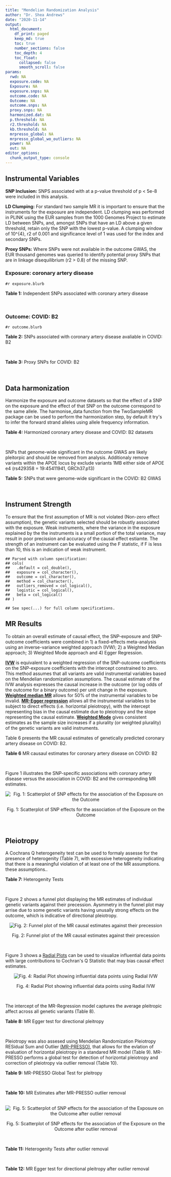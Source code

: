```yaml
---
title: "Mendelian Randomization Analysis"
author: "Dr. Shea Andrews"
date: "2020-11-14"
output:
  html_document:
    df_print: paged
    keep_md: true
    toc: true
    number_sections: false
    toc_depth: 4
    toc_float:
      collapsed: false
      smooth_scroll: false
params:
  rwd: NA
  exposure.code: NA
  Exposure: NA
  exposure.snps: NA
  outcome.code: NA
  Outcome: NA
  outcome.snps: NA
  proxy.snps: NA
  harmonized.dat: NA
  p.threshold: NA
  r2.threshold: NA
  kb.threshold: NA
  mrpresso_global: NA
  mrpresso_global_wo_outliers: NA
  power: NA
  out: NA
editor_options:
  chunk_output_type: console
---
```







## Instrumental Variables
**SNP Inclusion:** SNPS associated with at a p-value threshold of p < 5e-8 were included in this analysis.
<br>

**LD Clumping:** For standard two sample MR it is important to ensure that the instruments for the exposure are independent. LD clumping was performed in PLINK using the EUR samples from the 1000 Genomes Project to estimate LD between SNPs, and, amongst SNPs that have an LD above a given threshold, retain only the SNP with the lowest p-value. A clumping window of 10^{4}, r2 of 0.001 and significance level of 1 was used for the index and secondary SNPs.
<br>

**Proxy SNPs:** Where SNPs were not available in the outcome GWAS, the EUR thousand genomes was queried to identify potential proxy SNPs that are in linkage disequilibrium (r2 > 0.8) of the missing SNP.
<br>

### Exposure: coronary artery disease
`#r exposure.blurb`
<br>

**Table 1:** Independent SNPs associated with coronary artery disease
<div data-pagedtable="false">
  <script data-pagedtable-source type="application/json">
{"columns":[{"label":["SNP"],"name":[1],"type":["chr"],"align":["left"]},{"label":["CHROM"],"name":[2],"type":["dbl"],"align":["right"]},{"label":["POS"],"name":[3],"type":["dbl"],"align":["right"]},{"label":["REF"],"name":[4],"type":["chr"],"align":["left"]},{"label":["ALT"],"name":[5],"type":["chr"],"align":["left"]},{"label":["AF"],"name":[6],"type":["dbl"],"align":["right"]},{"label":["BETA"],"name":[7],"type":["dbl"],"align":["right"]},{"label":["SE"],"name":[8],"type":["dbl"],"align":["right"]},{"label":["Z"],"name":[9],"type":["dbl"],"align":["right"]},{"label":["P"],"name":[10],"type":["dbl"],"align":["right"]},{"label":["N"],"name":[11],"type":["dbl"],"align":["right"]},{"label":["TRAIT"],"name":[12],"type":["chr"],"align":["left"]}],"data":[{"1":"rs9970807","2":"1","3":"56965664","4":"C","5":"T","6":"0.084903","7":"-0.125750","8":"0.0166950","9":"-7.532200","10":"5.00e-14","11":"184305","12":"coronary_artery_disease"},{"1":"rs7528419","2":"1","3":"109817192","4":"A","5":"G","6":"0.214180","7":"-0.114530","8":"0.0114820","9":"-9.974740","10":"1.97e-23","11":"184305","12":"coronary_artery_disease"},{"1":"rs6689306","2":"1","3":"154395946","4":"A","5":"G","6":"0.552455","7":"-0.056012","8":"0.0094061","9":"-5.954859","10":"2.60e-09","11":"184305","12":"coronary_artery_disease"},{"1":"rs67180937","2":"1","3":"222823743","4":"T","5":"G","6":"0.663052","7":"0.078807","8":"0.0110551","9":"7.128565","10":"1.01e-12","11":"184305","12":"coronary_artery_disease"},{"1":"rs16986953","2":"2","3":"19942473","4":"G","5":"A","6":"0.104706","7":"0.085160","8":"0.0150265","9":"5.667320","10":"1.45e-08","11":"184305","12":"coronary_artery_disease"},{"1":"rs515135","2":"2","3":"21286057","4":"T","5":"C","6":"0.791985","7":"0.067499","8":"0.0121924","9":"5.536154","10":"3.09e-08","11":"184305","12":"coronary_artery_disease"},{"1":"rs7568458","2":"2","3":"85788175","4":"T","5":"A","6":"0.448518","7":"0.059618","8":"0.0095093","9":"6.269440","10":"3.62e-10","11":"184305","12":"coronary_artery_disease"},{"1":"rs17678683","2":"2","3":"145286559","4":"T","5":"G","6":"0.087681","7":"0.098786","8":"0.0166548","9":"5.931380","10":"3.00e-09","11":"184305","12":"coronary_artery_disease"},{"1":"rs115654617","2":"2","3":"203893999","4":"C","5":"A","6":"0.106962","7":"0.137846","8":"0.0158314","9":"8.707130","10":"3.12e-18","11":"184305","12":"coronary_artery_disease"},{"1":"rs1199338","2":"3","3":"138087467","4":"A","5":"C","6":"0.161866","7":"0.073596","8":"0.0124987","9":"5.888290","10":"3.90e-09","11":"184305","12":"coronary_artery_disease"},{"1":"rs17087335","2":"4","3":"57838583","4":"G","5":"T","6":"0.214637","7":"0.060764","8":"0.0111159","9":"5.466400","10":"4.59e-08","11":"184305","12":"coronary_artery_disease"},{"1":"rs4593108","2":"4","3":"148281001","4":"C","5":"G","6":"0.204651","7":"-0.070830","8":"0.0115558","9":"-6.129390","10":"8.82e-10","11":"184305","12":"coronary_artery_disease"},{"1":"rs9349379","2":"6","3":"12903957","4":"A","5":"G","6":"0.431606","7":"0.131836","8":"0.0096527","9":"13.657900","10":"1.81e-42","11":"184305","12":"coronary_artery_disease"},{"1":"rs56336142","2":"6","3":"39134099","4":"T","5":"C","6":"0.192738","7":"-0.066813","8":"0.0118763","9":"-5.625740","10":"1.85e-08","11":"184305","12":"coronary_artery_disease"},{"1":"rs12202017","2":"6","3":"134173151","4":"A","5":"G","6":"0.300047","7":"-0.066813","8":"0.0099612","9":"-6.707320","10":"1.98e-11","11":"184305","12":"coronary_artery_disease"},{"1":"rs9457927","2":"6","3":"160910282","4":"A","5":"G","6":"0.018743","7":"0.357354","8":"0.0373549","9":"9.566460","10":"1.11e-21","11":"184305","12":"coronary_artery_disease"},{"1":"rs55730499","2":"6","3":"161005610","4":"C","5":"T","6":"0.056243","7":"0.316641","8":"0.0242403","9":"13.062600","10":"5.39e-39","11":"184305","12":"coronary_artery_disease"},{"1":"rs2107595","2":"7","3":"19049388","4":"G","5":"A","6":"0.200470","7":"0.073415","8":"0.0112951","9":"6.499720","10":"8.05e-11","11":"184305","12":"coronary_artery_disease"},{"1":"rs11556924","2":"7","3":"129663496","4":"C","5":"T","6":"0.313325","7":"-0.072569","8":"0.0110605","9":"-6.561100","10":"5.34e-11","11":"184305","12":"coronary_artery_disease"},{"1":"rs3918226","2":"7","3":"150690176","4":"C","5":"T","6":"0.064515","7":"0.133315","8":"0.0221275","9":"6.024860","10":"1.69e-09","11":"184305","12":"coronary_artery_disease"},{"1":"rs2891168","2":"9","3":"22098619","4":"A","5":"G","6":"0.488668","7":"0.193401","8":"0.0091877","9":"21.050000","10":"2.29e-98","11":"184305","12":"coronary_artery_disease"},{"1":"rs2519093","2":"9","3":"136141870","4":"C","5":"T","6":"0.190872","7":"0.079704","8":"0.0117524","9":"6.781930","10":"1.19e-11","11":"184305","12":"coronary_artery_disease"},{"1":"rs2487928","2":"10","3":"30323892","4":"G","5":"A","6":"0.418221","7":"0.062633","8":"0.0095049","9":"6.589550","10":"4.41e-11","11":"184305","12":"coronary_artery_disease"},{"1":"rs1870634","2":"10","3":"44480811","4":"T","5":"G","6":"0.637485","7":"0.075878","8":"0.0097113","9":"7.813372","10":"5.55e-15","11":"184305","12":"coronary_artery_disease"},{"1":"rs1412444","2":"10","3":"91002927","4":"C","5":"T","6":"0.369131","7":"0.066812","8":"0.0096809","9":"6.901420","10":"5.15e-12","11":"184305","12":"coronary_artery_disease"},{"1":"rs11191416","2":"10","3":"104604916","4":"T","5":"G","6":"0.127470","7":"-0.079249","8":"0.0135252","9":"-5.859360","10":"4.65e-09","11":"184305","12":"coronary_artery_disease"},{"1":"rs10840293","2":"11","3":"9751196","4":"G","5":"A","6":"0.549821","7":"0.054714","8":"0.0096190","9":"5.688117","10":"1.28e-08","11":"184305","12":"coronary_artery_disease"},{"1":"rs2128739","2":"11","3":"103673277","4":"A","5":"C","6":"0.676464","7":"-0.065565","8":"0.0100568","9":"-6.519469","10":"7.05e-11","11":"184305","12":"coronary_artery_disease"},{"1":"rs2681472","2":"12","3":"90008959","4":"A","5":"G","6":"0.201306","7":"0.074114","8":"0.0113331","9":"6.539610","10":"6.17e-11","11":"184305","12":"coronary_artery_disease"},{"1":"rs11065979","2":"12","3":"112059557","4":"C","5":"T","6":"0.365499","7":"0.068556","8":"0.0107672","9":"6.367110","10":"1.93e-10","11":"184305","12":"coronary_artery_disease"},{"1":"rs11838776","2":"13","3":"111040681","4":"G","5":"A","6":"0.263277","7":"0.068566","8":"0.0107552","9":"6.375150","10":"1.83e-10","11":"184305","12":"coronary_artery_disease"},{"1":"rs10139550","2":"14","3":"100145710","4":"C","5":"G","6":"0.423033","7":"0.055380","8":"0.0097569","9":"5.675980","10":"1.38e-08","11":"184305","12":"coronary_artery_disease"},{"1":"rs56062135","2":"15","3":"67455630","4":"C","5":"T","6":"0.205729","7":"-0.069743","8":"0.0118937","9":"-5.863860","10":"4.52e-09","11":"184305","12":"coronary_artery_disease"},{"1":"rs4468572","2":"15","3":"79124475","4":"T","5":"C","6":"0.585831","7":"0.077234","8":"0.0095277","9":"8.106259","10":"4.44e-16","11":"184305","12":"coronary_artery_disease"},{"1":"rs8042271","2":"15","3":"89574218","4":"G","5":"A","6":"0.097718","7":"-0.096711","8":"0.0175662","9":"-5.505516","10":"3.68e-08","11":"184305","12":"coronary_artery_disease"},{"1":"rs7212798","2":"17","3":"59013488","4":"T","5":"C","6":"0.146516","7":"0.079961","8":"0.0142216","9":"5.622500","10":"1.88e-08","11":"184305","12":"coronary_artery_disease"},{"1":"rs663129","2":"18","3":"57838401","4":"G","5":"A","6":"0.256835","7":"0.058163","8":"0.0105173","9":"5.530220","10":"3.20e-08","11":"184305","12":"coronary_artery_disease"},{"1":"rs56289821","2":"19","3":"11188247","4":"G","5":"A","6":"0.100378","7":"-0.133610","8":"0.0170415","9":"-7.840270","10":"4.44e-15","11":"184305","12":"coronary_artery_disease"},{"1":"rs4420638","2":"19","3":"45422946","4":"A","5":"G","6":"0.166036","7":"0.091906","8":"0.0140977","9":"6.519220","10":"7.07e-11","11":"184305","12":"coronary_artery_disease"},{"1":"rs28451064","2":"21","3":"35593827","4":"G","5":"A","6":"0.121186","7":"0.127571","8":"0.0159520","9":"7.997180","10":"1.33e-15","11":"184305","12":"coronary_artery_disease"},{"1":"rs180803","2":"22","3":"24658858","4":"G","5":"T","6":"0.029268","7":"-0.180923","8":"0.0283062","9":"-6.391639","10":"1.64e-10","11":"184305","12":"coronary_artery_disease"}],"options":{"columns":{"min":{},"max":[10]},"rows":{"min":[10],"max":[10]},"pages":{}}}
  </script>
</div>
<br>

### Outcome: COVID: B2
`#r outcome.blurb`
<br>

**Table 2:** SNPs associated with coronary artery disease avaliable in COVID: B2
<div data-pagedtable="false">
  <script data-pagedtable-source type="application/json">
{"columns":[{"label":["SNP"],"name":[1],"type":["chr"],"align":["left"]},{"label":["CHROM"],"name":[2],"type":["dbl"],"align":["right"]},{"label":["POS"],"name":[3],"type":["dbl"],"align":["right"]},{"label":["REF"],"name":[4],"type":["chr"],"align":["left"]},{"label":["ALT"],"name":[5],"type":["chr"],"align":["left"]},{"label":["AF"],"name":[6],"type":["dbl"],"align":["right"]},{"label":["BETA"],"name":[7],"type":["dbl"],"align":["right"]},{"label":["SE"],"name":[8],"type":["dbl"],"align":["right"]},{"label":["Z"],"name":[9],"type":["dbl"],"align":["right"]},{"label":["P"],"name":[10],"type":["dbl"],"align":["right"]},{"label":["N"],"name":[11],"type":["dbl"],"align":["right"]},{"label":["TRAIT"],"name":[12],"type":["chr"],"align":["left"]}],"data":[{"1":"rs9970807","2":"1","3":"56965664","4":"C","5":"T","6":"0.09466","7":"-0.1292700","8":"0.039778","9":"-3.24978631","10":"1.155e-03","11":"908494","12":"COVID:_hospitalized_vs._population__eur"},{"1":"rs7528419","2":"1","3":"109817192","4":"A","5":"G","6":"0.21810","7":"0.0057289","8":"0.027875","9":"0.20552108","10":"8.372e-01","11":"908494","12":"COVID:_hospitalized_vs._population__eur"},{"1":"rs6689306","2":"1","3":"154395946","4":"A","5":"G","6":"0.57450","7":"0.0108270","8":"0.027976","9":"0.38701029","10":"6.988e-01","11":"898438","12":"COVID:_hospitalized_vs._population__eur"},{"1":"rs67180937","2":"1","3":"222823743","4":"T","5":"G","6":"0.73640","7":"0.0170720","8":"0.032190","9":"0.53035104","10":"5.959e-01","11":"385316","12":"COVID:_hospitalized_vs._population__eur"},{"1":"rs16986953","2":"2","3":"19942473","4":"G","5":"A","6":"0.06954","7":"-0.0397780","8":"0.044038","9":"-0.90326536","10":"3.664e-01","11":"908494","12":"COVID:_hospitalized_vs._population__eur"},{"1":"rs515135","2":"2","3":"21286057","4":"T","5":"C","6":"0.82660","7":"0.0150380","8":"0.034702","9":"0.43334678","10":"6.648e-01","11":"898438","12":"COVID:_hospitalized_vs._population__eur"},{"1":"rs7568458","2":"2","3":"85788175","4":"T","5":"A","6":"0.44790","7":"-0.0541990","8":"0.023172","9":"-2.33898671","10":"1.934e-02","11":"908494","12":"COVID:_hospitalized_vs._population__eur"},{"1":"rs17678683","2":"2","3":"145286559","4":"T","5":"G","6":"0.10260","7":"0.0054054","8":"0.040264","9":"0.13424896","10":"8.932e-01","11":"908494","12":"COVID:_hospitalized_vs._population__eur"},{"1":"rs115654617","2":"2","3":"203893999","4":"C","5":"A","6":"0.12290","7":"-0.0787880","8":"0.033901","9":"-2.32406124","10":"2.012e-02","11":"908494","12":"COVID:_hospitalized_vs._population__eur"},{"1":"rs1199338","2":"3","3":"138087467","4":"A","5":"C","6":"0.15680","7":"-0.0279100","8":"0.031526","9":"-0.88530102","10":"3.760e-01","11":"908494","12":"COVID:_hospitalized_vs._population__eur"},{"1":"rs17087335","2":"4","3":"57838583","4":"G","5":"T","6":"0.20460","7":"0.0615570","8":"0.029033","9":"2.12024248","10":"3.399e-02","11":"908494","12":"COVID:_hospitalized_vs._population__eur"},{"1":"rs4593108","2":"4","3":"148281001","4":"C","5":"G","6":"0.17660","7":"0.0502610","8":"0.037102","9":"1.35467091","10":"1.755e-01","11":"898438","12":"COVID:_hospitalized_vs._population__eur"},{"1":"rs9349379","2":"6","3":"12903957","4":"A","5":"G","6":"0.41730","7":"-0.0015045","8":"0.023415","9":"-0.06425368","10":"9.488e-01","11":"908494","12":"COVID:_hospitalized_vs._population__eur"},{"1":"rs56336142","2":"6","3":"39134099","4":"T","5":"C","6":"0.22820","7":"-0.0483860","8":"0.034296","9":"-1.41083508","10":"1.583e-01","11":"898438","12":"COVID:_hospitalized_vs._population__eur"},{"1":"rs12202017","2":"6","3":"134173151","4":"A","5":"G","6":"0.27570","7":"-0.0125180","8":"0.032826","9":"-0.38134406","10":"7.029e-01","11":"895822","12":"COVID:_hospitalized_vs._population__eur"},{"1":"rs9457927","2":"6","3":"160910282","4":"A","5":"G","6":"0.01949","7":"-0.0466220","8":"0.110930","9":"-0.42028306","10":"6.743e-01","11":"897825","12":"COVID:_hospitalized_vs._population__eur"},{"1":"rs55730499","2":"6","3":"161005610","4":"C","5":"T","6":"0.06848","7":"-0.0877200","8":"0.046382","9":"-1.89125092","10":"5.859e-02","11":"908494","12":"COVID:_hospitalized_vs._population__eur"},{"1":"rs2107595","2":"7","3":"19049388","4":"G","5":"A","6":"0.17020","7":"0.0275580","8":"0.038685","9":"0.71236914","10":"4.762e-01","11":"895822","12":"COVID:_hospitalized_vs._population__eur"},{"1":"rs11556924","2":"7","3":"129663496","4":"C","5":"T","6":"0.35830","7":"-0.0534210","8":"0.023680","9":"-2.25595439","10":"2.407e-02","11":"908494","12":"COVID:_hospitalized_vs._population__eur"},{"1":"rs3918226","2":"7","3":"150690176","4":"C","5":"T","6":"0.08352","7":"-0.0263300","8":"0.048303","9":"-0.54510072","10":"5.857e-01","11":"898438","12":"COVID:_hospitalized_vs._population__eur"},{"1":"rs2891168","2":"9","3":"22098619","4":"A","5":"G","6":"0.46170","7":"0.0148140","8":"0.023089","9":"0.64160423","10":"5.211e-01","11":"908494","12":"COVID:_hospitalized_vs._population__eur"},{"1":"rs2519093","2":"9","3":"136141870","4":"C","5":"T","6":"0.17520","7":"0.1370000","8":"0.033699","9":"4.06540000","10":"4.793e-05","11":"898438","12":"COVID:_hospitalized_vs._population__eur"},{"1":"rs2487928","2":"10","3":"30323892","4":"G","5":"A","6":"0.44840","7":"-0.0051407","8":"0.027731","9":"-0.18537738","10":"8.529e-01","11":"898438","12":"COVID:_hospitalized_vs._population__eur"},{"1":"rs1870634","2":"10","3":"44480811","4":"T","5":"G","6":"0.67500","7":"0.0051393","8":"0.024505","9":"0.20972455","10":"8.339e-01","11":"908494","12":"COVID:_hospitalized_vs._population__eur"},{"1":"rs1412444","2":"10","3":"91002927","4":"C","5":"T","6":"0.36650","7":"0.0060009","8":"0.024185","9":"0.24812487","10":"8.040e-01","11":"908494","12":"COVID:_hospitalized_vs._population__eur"},{"1":"rs11191416","2":"10","3":"104604916","4":"T","5":"G","6":"0.09656","7":"-0.0289070","8":"0.041095","9":"-0.70341891","10":"4.818e-01","11":"905878","12":"COVID:_hospitalized_vs._population__eur"},{"1":"rs10840293","2":"11","3":"9751196","4":"G","5":"A","6":"0.59290","7":"-0.0285830","8":"0.030118","9":"-0.94903380","10":"3.426e-01","11":"895822","12":"COVID:_hospitalized_vs._population__eur"},{"1":"rs2128739","2":"11","3":"103673277","4":"A","5":"C","6":"0.73780","7":"0.0334350","8":"0.025361","9":"1.31836284","10":"1.874e-01","11":"908494","12":"COVID:_hospitalized_vs._population__eur"},{"1":"rs2681472","2":"12","3":"90008959","4":"A","5":"G","6":"0.15450","7":"-0.0322880","8":"0.030297","9":"-1.06571608","10":"2.866e-01","11":"908494","12":"COVID:_hospitalized_vs._population__eur"},{"1":"rs11065979","2":"12","3":"112059557","4":"C","5":"T","6":"0.39690","7":"-0.0323080","8":"0.027918","9":"-1.15724622","10":"2.472e-01","11":"898438","12":"COVID:_hospitalized_vs._population__eur"},{"1":"rs11838776","2":"13","3":"111040681","4":"G","5":"A","6":"0.27330","7":"0.0358500","8":"0.032716","9":"1.09579411","10":"2.732e-01","11":"895822","12":"COVID:_hospitalized_vs._population__eur"},{"1":"rs10139550","2":"14","3":"100145710","4":"C","5":"G","6":"0.43320","7":"-0.0446340","8":"0.028007","9":"-1.59367301","10":"1.110e-01","11":"898438","12":"COVID:_hospitalized_vs._population__eur"},{"1":"rs56062135","2":"15","3":"67455630","4":"C","5":"T","6":"0.24410","7":"-0.0315380","8":"0.028309","9":"-1.11406267","10":"2.652e-01","11":"905878","12":"COVID:_hospitalized_vs._population__eur"},{"1":"rs4468572","2":"15","3":"79124475","4":"T","5":"C","6":"0.60100","7":"-0.0336320","8":"0.027784","9":"-1.21048085","10":"2.261e-01","11":"898438","12":"COVID:_hospitalized_vs._population__eur"},{"1":"rs8042271","2":"15","3":"89574218","4":"G","5":"A","6":"0.06998","7":"-0.0178450","8":"0.064194","9":"-0.27798548","10":"7.810e-01","11":"898438","12":"COVID:_hospitalized_vs._population__eur"},{"1":"rs7212798","2":"17","3":"59013488","4":"T","5":"C","6":"0.15360","7":"-0.0129380","8":"0.038642","9":"-0.33481704","10":"7.378e-01","11":"895820","12":"COVID:_hospitalized_vs._population__eur"},{"1":"rs663129","2":"18","3":"57838401","4":"G","5":"A","6":"0.22840","7":"0.0049421","8":"0.027087","9":"0.18245284","10":"8.552e-01","11":"907881","12":"COVID:_hospitalized_vs._population__eur"},{"1":"rs56289821","2":"19","3":"11188247","4":"G","5":"A","6":"0.10810","7":"-0.0187720","8":"0.035137","9":"-0.53425164","10":"5.932e-01","11":"908494","12":"COVID:_hospitalized_vs._population__eur"},{"1":"rs4420638","2":"19","3":"45422946","4":"A","5":"G","6":"0.21570","7":"0.0536950","8":"0.030394","9":"1.76663157","10":"7.729e-02","11":"908494","12":"COVID:_hospitalized_vs._population__eur"},{"1":"rs28451064","2":"21","3":"35593827","4":"G","5":"A","6":"0.13800","7":"-0.0741600","8":"0.043235","9":"-1.71527697","10":"8.630e-02","11":"898438","12":"COVID:_hospitalized_vs._population__eur"},{"1":"rs180803","2":"NA","3":"NA","4":"NA","5":"NA","6":"NA","7":"NA","8":"NA","9":"NA","10":"NA","11":"NA","12":"NA"}],"options":{"columns":{"min":{},"max":[10]},"rows":{"min":[10],"max":[10]},"pages":{}}}
  </script>
</div>
<br>

**Table 3:** Proxy SNPs for COVID: B2
<div data-pagedtable="false">
  <script data-pagedtable-source type="application/json">
{"columns":[{"label":["target_snp"],"name":[1],"type":["chr"],"align":["left"]},{"label":["proxy_snp"],"name":[2],"type":["chr"],"align":["left"]},{"label":["ld.r2"],"name":[3],"type":["dbl"],"align":["right"]},{"label":["Dprime"],"name":[4],"type":["dbl"],"align":["right"]},{"label":["PHASE"],"name":[5],"type":["chr"],"align":["left"]},{"label":["X12"],"name":[6],"type":["lgl"],"align":["right"]},{"label":["CHROM"],"name":[7],"type":["dbl"],"align":["right"]},{"label":["POS"],"name":[8],"type":["dbl"],"align":["right"]},{"label":["REF.proxy"],"name":[9],"type":["lgl"],"align":["right"]},{"label":["ALT.proxy"],"name":[10],"type":["chr"],"align":["left"]},{"label":["AF"],"name":[11],"type":["dbl"],"align":["right"]},{"label":["BETA"],"name":[12],"type":["dbl"],"align":["right"]},{"label":["SE"],"name":[13],"type":["dbl"],"align":["right"]},{"label":["Z"],"name":[14],"type":["dbl"],"align":["right"]},{"label":["P"],"name":[15],"type":["dbl"],"align":["right"]},{"label":["N"],"name":[16],"type":["dbl"],"align":["right"]},{"label":["TRAIT"],"name":[17],"type":["chr"],"align":["left"]},{"label":["ref"],"name":[18],"type":["lgl"],"align":["right"]},{"label":["ref.proxy"],"name":[19],"type":["chr"],"align":["left"]},{"label":["alt"],"name":[20],"type":["chr"],"align":["left"]},{"label":["alt.proxy"],"name":[21],"type":["lgl"],"align":["right"]},{"label":["ALT"],"name":[22],"type":["lgl"],"align":["right"]},{"label":["REF"],"name":[23],"type":["chr"],"align":["left"]},{"label":["proxy.outcome"],"name":[24],"type":["lgl"],"align":["right"]}],"data":[{"1":"rs180803","2":"rs5760293","3":"1","4":"1","5":"TG/GT","6":"NA","7":"22","8":"24662171","9":"TRUE","10":"G","11":"0.01637","12":"0.10545","13":"0.11855","14":"0.8894981","15":"0.3737","16":"901849","17":"COVID:_hospitalized_vs._population__eur","18":"TRUE","19":"G","20":"G","21":"TRUE","22":"TRUE","23":"G","24":"TRUE"}],"options":{"columns":{"min":{},"max":[10]},"rows":{"min":[10],"max":[10]},"pages":{}}}
  </script>
</div>
<br>

## Data harmonization
Harmonize the exposure and outcome datasets so that the effect of a SNP on the exposure and the effect of that SNP on the outcome correspond to the same allele. The harmonise_data function from the TwoSampleMR package can be used to perform the harmonization step, by default it try's to infer the forward strand alleles using allele frequency information.
<br>

**Table 4:** Harmonized coronary artery disease and COVID: B2 datasets
<div data-pagedtable="false">
  <script data-pagedtable-source type="application/json">
{"columns":[{"label":["SNP"],"name":[1],"type":["chr"],"align":["left"]},{"label":["effect_allele.exposure"],"name":[2],"type":["chr"],"align":["left"]},{"label":["other_allele.exposure"],"name":[3],"type":["chr"],"align":["left"]},{"label":["effect_allele.outcome"],"name":[4],"type":["chr"],"align":["left"]},{"label":["other_allele.outcome"],"name":[5],"type":["chr"],"align":["left"]},{"label":["beta.exposure"],"name":[6],"type":["dbl"],"align":["right"]},{"label":["beta.outcome"],"name":[7],"type":["dbl"],"align":["right"]},{"label":["eaf.exposure"],"name":[8],"type":["dbl"],"align":["right"]},{"label":["eaf.outcome"],"name":[9],"type":["dbl"],"align":["right"]},{"label":["remove"],"name":[10],"type":["lgl"],"align":["right"]},{"label":["palindromic"],"name":[11],"type":["lgl"],"align":["right"]},{"label":["ambiguous"],"name":[12],"type":["lgl"],"align":["right"]},{"label":["id.outcome"],"name":[13],"type":["chr"],"align":["left"]},{"label":["chr.outcome"],"name":[14],"type":["dbl"],"align":["right"]},{"label":["pos.outcome"],"name":[15],"type":["dbl"],"align":["right"]},{"label":["se.outcome"],"name":[16],"type":["dbl"],"align":["right"]},{"label":["z.outcome"],"name":[17],"type":["dbl"],"align":["right"]},{"label":["pval.outcome"],"name":[18],"type":["dbl"],"align":["right"]},{"label":["samplesize.outcome"],"name":[19],"type":["dbl"],"align":["right"]},{"label":["outcome"],"name":[20],"type":["chr"],"align":["left"]},{"label":["mr_keep.outcome"],"name":[21],"type":["lgl"],"align":["right"]},{"label":["pval_origin.outcome"],"name":[22],"type":["chr"],"align":["left"]},{"label":["chr.exposure"],"name":[23],"type":["dbl"],"align":["right"]},{"label":["pos.exposure"],"name":[24],"type":["dbl"],"align":["right"]},{"label":["se.exposure"],"name":[25],"type":["dbl"],"align":["right"]},{"label":["z.exposure"],"name":[26],"type":["dbl"],"align":["right"]},{"label":["pval.exposure"],"name":[27],"type":["dbl"],"align":["right"]},{"label":["samplesize.exposure"],"name":[28],"type":["dbl"],"align":["right"]},{"label":["exposure"],"name":[29],"type":["chr"],"align":["left"]},{"label":["mr_keep.exposure"],"name":[30],"type":["lgl"],"align":["right"]},{"label":["pval_origin.exposure"],"name":[31],"type":["chr"],"align":["left"]},{"label":["id.exposure"],"name":[32],"type":["chr"],"align":["left"]},{"label":["action"],"name":[33],"type":["dbl"],"align":["right"]},{"label":["mr_keep"],"name":[34],"type":["lgl"],"align":["right"]},{"label":["pt"],"name":[35],"type":["dbl"],"align":["right"]},{"label":["pleitropy_keep"],"name":[36],"type":["lgl"],"align":["right"]},{"label":["mrpresso_RSSobs"],"name":[37],"type":["dbl"],"align":["right"]},{"label":["mrpresso_pval"],"name":[38],"type":["chr"],"align":["left"]},{"label":["mrpresso_keep"],"name":[39],"type":["lgl"],"align":["right"]}],"data":[{"1":"rs10139550","2":"G","3":"C","4":"G","5":"C","6":"0.055380","7":"-0.0446340","8":"0.423033","9":"0.43320","10":"FALSE","11":"TRUE","12":"TRUE","13":"Popcm7","14":"14","15":"100145710","16":"0.028007","17":"-1.59367301","18":"1.110e-01","19":"898438","20":"covidhgi2020anaB2v4eur","21":"TRUE","22":"reported","23":"14","24":"100145710","25":"0.0097569","26":"5.675980","27":"1.38e-08","28":"184305","29":"Nikpay2015cad","30":"TRUE","31":"reported","32":"Vyk7YE","33":"2","34":"FALSE","35":"5e-08","36":"TRUE","37":"NA","38":"NA","39":"NA"},{"1":"rs10840293","2":"A","3":"G","4":"A","5":"G","6":"0.054714","7":"-0.0285830","8":"0.549821","9":"0.59290","10":"FALSE","11":"FALSE","12":"FALSE","13":"Popcm7","14":"11","15":"9751196","16":"0.030118","17":"-0.94903380","18":"3.426e-01","19":"895822","20":"covidhgi2020anaB2v4eur","21":"TRUE","22":"reported","23":"11","24":"9751196","25":"0.0096190","26":"5.688117","27":"1.28e-08","28":"184305","29":"Nikpay2015cad","30":"TRUE","31":"reported","32":"Vyk7YE","33":"2","34":"TRUE","35":"5e-08","36":"TRUE","37":"8.712733e-04","38":"1","39":"TRUE"},{"1":"rs11065979","2":"T","3":"C","4":"T","5":"C","6":"0.068556","7":"-0.0323080","8":"0.365499","9":"0.39690","10":"FALSE","11":"FALSE","12":"FALSE","13":"Popcm7","14":"12","15":"112059557","16":"0.027918","17":"-1.15724622","18":"2.472e-01","19":"898438","20":"covidhgi2020anaB2v4eur","21":"TRUE","22":"reported","23":"12","24":"112059557","25":"0.0107672","26":"6.367110","27":"1.93e-10","28":"184305","29":"Nikpay2015cad","30":"TRUE","31":"reported","32":"Vyk7YE","33":"2","34":"TRUE","35":"5e-08","36":"TRUE","37":"1.134955e-03","38":"1","39":"TRUE"},{"1":"rs11191416","2":"G","3":"T","4":"G","5":"T","6":"-0.079249","7":"-0.0289070","8":"0.127470","9":"0.09656","10":"FALSE","11":"FALSE","12":"FALSE","13":"Popcm7","14":"10","15":"104604916","16":"0.041095","17":"-0.70341891","18":"4.818e-01","19":"905878","20":"covidhgi2020anaB2v4eur","21":"TRUE","22":"reported","23":"10","24":"104604916","25":"0.0135252","26":"-5.859360","27":"4.65e-09","28":"184305","29":"Nikpay2015cad","30":"TRUE","31":"reported","32":"Vyk7YE","33":"2","34":"TRUE","35":"5e-08","36":"TRUE","37":"7.947744e-04","38":"1","39":"TRUE"},{"1":"rs11556924","2":"T","3":"C","4":"T","5":"C","6":"-0.072569","7":"-0.0534210","8":"0.313325","9":"0.35830","10":"FALSE","11":"FALSE","12":"FALSE","13":"Popcm7","14":"7","15":"129663496","16":"0.023680","17":"-2.25595439","18":"2.407e-02","19":"908494","20":"covidhgi2020anaB2v4eur","21":"TRUE","22":"reported","23":"7","24":"129663496","25":"0.0110605","26":"-6.561100","27":"5.34e-11","28":"184305","29":"Nikpay2015cad","30":"TRUE","31":"reported","32":"Vyk7YE","33":"2","34":"TRUE","35":"5e-08","36":"TRUE","37":"2.897510e-03","38":"0.9906","39":"TRUE"},{"1":"rs115654617","2":"A","3":"C","4":"A","5":"C","6":"0.137846","7":"-0.0787880","8":"0.106962","9":"0.12290","10":"FALSE","11":"FALSE","12":"FALSE","13":"Popcm7","14":"2","15":"203893999","16":"0.033901","17":"-2.32406124","18":"2.012e-02","19":"908494","20":"covidhgi2020anaB2v4eur","21":"TRUE","22":"reported","23":"2","24":"203893999","25":"0.0158314","26":"8.707130","27":"3.12e-18","28":"184305","29":"Nikpay2015cad","30":"TRUE","31":"reported","32":"Vyk7YE","33":"2","34":"TRUE","35":"5e-08","36":"TRUE","37":"7.075035e-03","38":"0.5967","39":"TRUE"},{"1":"rs11838776","2":"A","3":"G","4":"A","5":"G","6":"0.068566","7":"0.0358500","8":"0.263277","9":"0.27330","10":"FALSE","11":"FALSE","12":"FALSE","13":"Popcm7","14":"13","15":"111040681","16":"0.032716","17":"1.09579411","18":"2.732e-01","19":"895822","20":"covidhgi2020anaB2v4eur","21":"TRUE","22":"reported","23":"13","24":"111040681","25":"0.0107552","26":"6.375150","27":"1.83e-10","28":"184305","29":"Nikpay2015cad","30":"TRUE","31":"reported","32":"Vyk7YE","33":"2","34":"TRUE","35":"5e-08","36":"TRUE","37":"1.253105e-03","38":"1","39":"TRUE"},{"1":"rs1199338","2":"C","3":"A","4":"C","5":"A","6":"0.073596","7":"-0.0279100","8":"0.161866","9":"0.15680","10":"FALSE","11":"FALSE","12":"FALSE","13":"Popcm7","14":"3","15":"138087467","16":"0.031526","17":"-0.88530102","18":"3.760e-01","19":"908494","20":"covidhgi2020anaB2v4eur","21":"TRUE","22":"reported","23":"3","24":"138087467","25":"0.0124987","26":"5.888290","27":"3.90e-09","28":"184305","29":"Nikpay2015cad","30":"TRUE","31":"reported","32":"Vyk7YE","33":"2","34":"TRUE","35":"5e-08","36":"TRUE","37":"8.549923e-04","38":"1","39":"TRUE"},{"1":"rs12202017","2":"G","3":"A","4":"G","5":"A","6":"-0.066813","7":"-0.0125180","8":"0.300047","9":"0.27570","10":"FALSE","11":"FALSE","12":"FALSE","13":"Popcm7","14":"6","15":"134173151","16":"0.032826","17":"-0.38134406","18":"7.029e-01","19":"895822","20":"covidhgi2020anaB2v4eur","21":"TRUE","22":"reported","23":"6","24":"134173151","25":"0.0099612","26":"-6.707320","27":"1.98e-11","28":"184305","29":"Nikpay2015cad","30":"TRUE","31":"reported","32":"Vyk7YE","33":"2","34":"TRUE","35":"5e-08","36":"TRUE","37":"1.395382e-04","38":"1","39":"TRUE"},{"1":"rs1412444","2":"T","3":"C","4":"T","5":"C","6":"0.066812","7":"0.0060009","8":"0.369131","9":"0.36650","10":"FALSE","11":"FALSE","12":"FALSE","13":"Popcm7","14":"10","15":"91002927","16":"0.024185","17":"0.24812487","18":"8.040e-01","19":"908494","20":"covidhgi2020anaB2v4eur","21":"TRUE","22":"reported","23":"10","24":"91002927","25":"0.0096809","26":"6.901420","27":"5.15e-12","28":"184305","29":"Nikpay2015cad","30":"TRUE","31":"reported","32":"Vyk7YE","33":"2","34":"TRUE","35":"5e-08","36":"TRUE","37":"2.780434e-05","38":"1","39":"TRUE"},{"1":"rs16986953","2":"A","3":"G","4":"A","5":"G","6":"0.085160","7":"-0.0397780","8":"0.104706","9":"0.06954","10":"FALSE","11":"FALSE","12":"FALSE","13":"Popcm7","14":"2","15":"19942473","16":"0.044038","17":"-0.90326536","18":"3.664e-01","19":"908494","20":"covidhgi2020anaB2v4eur","21":"TRUE","22":"reported","23":"2","24":"19942473","25":"0.0150265","26":"5.667320","27":"1.45e-08","28":"184305","29":"Nikpay2015cad","30":"TRUE","31":"reported","32":"Vyk7YE","33":"2","34":"TRUE","35":"5e-08","36":"TRUE","37":"1.700654e-03","38":"1","39":"TRUE"},{"1":"rs17087335","2":"T","3":"G","4":"T","5":"G","6":"0.060764","7":"0.0615570","8":"0.214637","9":"0.20460","10":"FALSE","11":"FALSE","12":"FALSE","13":"Popcm7","14":"4","15":"57838583","16":"0.029033","17":"2.12024248","18":"3.399e-02","19":"908494","20":"covidhgi2020anaB2v4eur","21":"TRUE","22":"reported","23":"4","24":"57838583","25":"0.0111159","26":"5.466400","27":"4.59e-08","28":"184305","29":"Nikpay2015cad","30":"TRUE","31":"reported","32":"Vyk7YE","33":"2","34":"TRUE","35":"5e-08","36":"TRUE","37":"3.782117e-03","38":"1","39":"TRUE"},{"1":"rs17678683","2":"G","3":"T","4":"G","5":"T","6":"0.098786","7":"0.0054054","8":"0.087681","9":"0.10260","10":"FALSE","11":"FALSE","12":"FALSE","13":"Popcm7","14":"2","15":"145286559","16":"0.040264","17":"0.13424896","18":"8.932e-01","19":"908494","20":"covidhgi2020anaB2v4eur","21":"TRUE","22":"reported","23":"2","24":"145286559","25":"0.0166548","26":"5.931380","27":"3.00e-09","28":"184305","29":"Nikpay2015cad","30":"TRUE","31":"reported","32":"Vyk7YE","33":"2","34":"TRUE","35":"5e-08","36":"TRUE","37":"1.798600e-05","38":"1","39":"TRUE"},{"1":"rs180803","2":"T","3":"G","4":"T","5":"G","6":"-0.180923","7":"0.1054500","8":"0.029268","9":"0.01637","10":"FALSE","11":"FALSE","12":"FALSE","13":"Popcm7","14":"22","15":"24662171","16":"0.118550","17":"0.88949810","18":"3.737e-01","19":"901849","20":"covidhgi2020anaB2v4eur","21":"TRUE","22":"reported","23":"22","24":"24658858","25":"0.0283062","26":"-6.391639","27":"1.64e-10","28":"184305","29":"Nikpay2015cad","30":"TRUE","31":"reported","32":"Vyk7YE","33":"2","34":"TRUE","35":"5e-08","36":"TRUE","37":"1.174159e-02","38":"1","39":"TRUE"},{"1":"rs1870634","2":"G","3":"T","4":"G","5":"T","6":"0.075878","7":"0.0051393","8":"0.637485","9":"0.67500","10":"FALSE","11":"FALSE","12":"FALSE","13":"Popcm7","14":"10","15":"44480811","16":"0.024505","17":"0.20972455","18":"8.339e-01","19":"908494","20":"covidhgi2020anaB2v4eur","21":"TRUE","22":"reported","23":"10","24":"44480811","25":"0.0097113","26":"7.813372","27":"5.55e-15","28":"184305","29":"Nikpay2015cad","30":"TRUE","31":"reported","32":"Vyk7YE","33":"2","34":"TRUE","35":"5e-08","36":"TRUE","37":"1.849882e-05","38":"1","39":"TRUE"},{"1":"rs2107595","2":"A","3":"G","4":"A","5":"G","6":"0.073415","7":"0.0275580","8":"0.200470","9":"0.17020","10":"FALSE","11":"FALSE","12":"FALSE","13":"Popcm7","14":"7","15":"19049388","16":"0.038685","17":"0.71236914","18":"4.762e-01","19":"895822","20":"covidhgi2020anaB2v4eur","21":"TRUE","22":"reported","23":"7","24":"19049388","25":"0.0112951","26":"6.499720","27":"8.05e-11","28":"184305","29":"Nikpay2015cad","30":"TRUE","31":"reported","32":"Vyk7YE","33":"2","34":"TRUE","35":"5e-08","36":"TRUE","37":"7.233260e-04","38":"1","39":"TRUE"},{"1":"rs2128739","2":"C","3":"A","4":"C","5":"A","6":"-0.065565","7":"0.0334350","8":"0.676464","9":"0.73780","10":"FALSE","11":"FALSE","12":"FALSE","13":"Popcm7","14":"11","15":"103673277","16":"0.025361","17":"1.31836284","18":"1.874e-01","19":"908494","20":"covidhgi2020anaB2v4eur","21":"TRUE","22":"reported","23":"11","24":"103673277","25":"0.0100568","26":"-6.519469","27":"7.05e-11","28":"184305","29":"Nikpay2015cad","30":"TRUE","31":"reported","32":"Vyk7YE","33":"2","34":"TRUE","35":"5e-08","36":"TRUE","37":"1.214954e-03","38":"1","39":"TRUE"},{"1":"rs2487928","2":"A","3":"G","4":"A","5":"G","6":"0.062633","7":"-0.0051407","8":"0.418221","9":"0.44840","10":"FALSE","11":"FALSE","12":"FALSE","13":"Popcm7","14":"10","15":"30323892","16":"0.027731","17":"-0.18537738","18":"8.529e-01","19":"898438","20":"covidhgi2020anaB2v4eur","21":"TRUE","22":"reported","23":"10","24":"30323892","25":"0.0095049","26":"6.589550","27":"4.41e-11","28":"184305","29":"Nikpay2015cad","30":"TRUE","31":"reported","32":"Vyk7YE","33":"2","34":"TRUE","35":"5e-08","36":"TRUE","37":"3.600447e-05","38":"1","39":"TRUE"},{"1":"rs2519093","2":"T","3":"C","4":"T","5":"C","6":"0.079704","7":"0.1370000","8":"0.190872","9":"0.17520","10":"FALSE","11":"FALSE","12":"FALSE","13":"Popcm7","14":"9","15":"136141870","16":"0.033699","17":"4.06540000","18":"4.793e-05","19":"898438","20":"covidhgi2020anaB2v4eur","21":"TRUE","22":"reported","23":"9","24":"136141870","25":"0.0117524","26":"6.781930","27":"1.19e-11","28":"184305","29":"Nikpay2015cad","30":"TRUE","31":"reported","32":"Vyk7YE","33":"2","34":"TRUE","35":"5e-08","36":"TRUE","37":"1.904677e-02","38":"<0.0039","39":"FALSE"},{"1":"rs2681472","2":"G","3":"A","4":"G","5":"A","6":"0.074114","7":"-0.0322880","8":"0.201306","9":"0.15450","10":"FALSE","11":"FALSE","12":"FALSE","13":"Popcm7","14":"12","15":"90008959","16":"0.030297","17":"-1.06571608","18":"2.866e-01","19":"908494","20":"covidhgi2020anaB2v4eur","21":"TRUE","22":"reported","23":"12","24":"90008959","25":"0.0113331","26":"6.539610","27":"6.17e-11","28":"184305","29":"Nikpay2015cad","30":"TRUE","31":"reported","32":"Vyk7YE","33":"2","34":"TRUE","35":"5e-08","36":"TRUE","37":"1.138052e-03","38":"1","39":"TRUE"},{"1":"rs28451064","2":"A","3":"G","4":"A","5":"G","6":"0.127571","7":"-0.0741600","8":"0.121186","9":"0.13800","10":"FALSE","11":"FALSE","12":"FALSE","13":"Popcm7","14":"21","15":"35593827","16":"0.043235","17":"-1.71527697","18":"8.630e-02","19":"898438","20":"covidhgi2020anaB2v4eur","21":"TRUE","22":"reported","23":"21","24":"35593827","25":"0.0159520","26":"7.997180","27":"1.33e-15","28":"184305","29":"Nikpay2015cad","30":"TRUE","31":"reported","32":"Vyk7YE","33":"2","34":"TRUE","35":"5e-08","36":"TRUE","37":"6.006214e-03","38":"1","39":"TRUE"},{"1":"rs2891168","2":"G","3":"A","4":"G","5":"A","6":"0.193401","7":"0.0148140","8":"0.488668","9":"0.46170","10":"FALSE","11":"FALSE","12":"FALSE","13":"Popcm7","14":"9","15":"22098619","16":"0.023089","17":"0.64160423","18":"5.211e-01","19":"908494","20":"covidhgi2020anaB2v4eur","21":"TRUE","22":"reported","23":"9","24":"22098619","25":"0.0091877","26":"21.050000","27":"2.29e-98","28":"184305","29":"Nikpay2015cad","30":"TRUE","31":"reported","32":"Vyk7YE","33":"2","34":"TRUE","35":"5e-08","36":"TRUE","37":"2.299837e-04","38":"1","39":"TRUE"},{"1":"rs3918226","2":"T","3":"C","4":"T","5":"C","6":"0.133315","7":"-0.0263300","8":"0.064515","9":"0.08352","10":"FALSE","11":"FALSE","12":"FALSE","13":"Popcm7","14":"7","15":"150690176","16":"0.048303","17":"-0.54510072","18":"5.857e-01","19":"898438","20":"covidhgi2020anaB2v4eur","21":"TRUE","22":"reported","23":"7","24":"150690176","25":"0.0221275","26":"6.024860","27":"1.69e-09","28":"184305","29":"Nikpay2015cad","30":"TRUE","31":"reported","32":"Vyk7YE","33":"2","34":"TRUE","35":"5e-08","36":"TRUE","37":"8.153948e-04","38":"1","39":"TRUE"},{"1":"rs4420638","2":"G","3":"A","4":"G","5":"A","6":"0.091906","7":"0.0536950","8":"0.166036","9":"0.21570","10":"FALSE","11":"FALSE","12":"FALSE","13":"Popcm7","14":"19","15":"45422946","16":"0.030394","17":"1.76663157","18":"7.729e-02","19":"908494","20":"covidhgi2020anaB2v4eur","21":"TRUE","22":"reported","23":"19","24":"45422946","25":"0.0140977","26":"6.519220","27":"7.07e-11","28":"184305","29":"Nikpay2015cad","30":"TRUE","31":"reported","32":"Vyk7YE","33":"2","34":"TRUE","35":"5e-08","36":"TRUE","37":"2.897340e-03","38":"1","39":"TRUE"},{"1":"rs4468572","2":"C","3":"T","4":"C","5":"T","6":"0.077234","7":"-0.0336320","8":"0.585831","9":"0.60100","10":"FALSE","11":"FALSE","12":"FALSE","13":"Popcm7","14":"15","15":"79124475","16":"0.027784","17":"-1.21048085","18":"2.261e-01","19":"898438","20":"covidhgi2020anaB2v4eur","21":"TRUE","22":"reported","23":"15","24":"79124475","25":"0.0095277","26":"8.106259","27":"4.44e-16","28":"184305","29":"Nikpay2015cad","30":"TRUE","31":"reported","32":"Vyk7YE","33":"2","34":"TRUE","35":"5e-08","36":"TRUE","37":"1.246222e-03","38":"1","39":"TRUE"},{"1":"rs4593108","2":"G","3":"C","4":"G","5":"C","6":"-0.070830","7":"0.0502610","8":"0.204651","9":"0.17660","10":"FALSE","11":"TRUE","12":"FALSE","13":"Popcm7","14":"4","15":"148281001","16":"0.037102","17":"1.35467091","18":"1.755e-01","19":"898438","20":"covidhgi2020anaB2v4eur","21":"TRUE","22":"reported","23":"4","24":"148281001","25":"0.0115558","26":"-6.129390","27":"8.82e-10","28":"184305","29":"Nikpay2015cad","30":"TRUE","31":"reported","32":"Vyk7YE","33":"2","34":"TRUE","35":"5e-08","36":"TRUE","37":"2.665819e-03","38":"1","39":"TRUE"},{"1":"rs515135","2":"C","3":"T","4":"C","5":"T","6":"0.067499","7":"0.0150380","8":"0.791985","9":"0.82660","10":"FALSE","11":"FALSE","12":"FALSE","13":"Popcm7","14":"2","15":"21286057","16":"0.034702","17":"0.43334678","18":"6.648e-01","19":"898438","20":"covidhgi2020anaB2v4eur","21":"TRUE","22":"reported","23":"2","24":"21286057","25":"0.0121924","26":"5.536154","27":"3.09e-08","28":"184305","29":"Nikpay2015cad","30":"TRUE","31":"reported","32":"Vyk7YE","33":"2","34":"TRUE","35":"5e-08","36":"TRUE","37":"2.055742e-04","38":"1","39":"TRUE"},{"1":"rs55730499","2":"T","3":"C","4":"T","5":"C","6":"0.316641","7":"-0.0877200","8":"0.056243","9":"0.06848","10":"FALSE","11":"FALSE","12":"FALSE","13":"Popcm7","14":"6","15":"161005610","16":"0.046382","17":"-1.89125092","18":"5.859e-02","19":"908494","20":"covidhgi2020anaB2v4eur","21":"TRUE","22":"reported","23":"6","24":"161005610","25":"0.0242403","26":"13.062600","27":"5.39e-39","28":"184305","29":"Nikpay2015cad","30":"TRUE","31":"reported","32":"Vyk7YE","33":"2","34":"TRUE","35":"5e-08","36":"TRUE","37":"1.087276e-02","38":"1","39":"TRUE"},{"1":"rs56062135","2":"T","3":"C","4":"T","5":"C","6":"-0.069743","7":"-0.0315380","8":"0.205729","9":"0.24410","10":"FALSE","11":"FALSE","12":"FALSE","13":"Popcm7","14":"15","15":"67455630","16":"0.028309","17":"-1.11406267","18":"2.652e-01","19":"905878","20":"covidhgi2020anaB2v4eur","21":"TRUE","22":"reported","23":"15","24":"67455630","25":"0.0118937","26":"-5.863860","27":"4.52e-09","28":"184305","29":"Nikpay2015cad","30":"TRUE","31":"reported","32":"Vyk7YE","33":"2","34":"TRUE","35":"5e-08","36":"TRUE","37":"9.709351e-04","38":"1","39":"TRUE"},{"1":"rs56289821","2":"A","3":"G","4":"A","5":"G","6":"-0.133610","7":"-0.0187720","8":"0.100378","9":"0.10810","10":"FALSE","11":"FALSE","12":"FALSE","13":"Popcm7","14":"19","15":"11188247","16":"0.035137","17":"-0.53425164","18":"5.932e-01","19":"908494","20":"covidhgi2020anaB2v4eur","21":"TRUE","22":"reported","23":"19","24":"11188247","25":"0.0170415","26":"-7.840270","27":"4.44e-15","28":"184305","29":"Nikpay2015cad","30":"TRUE","31":"reported","32":"Vyk7YE","33":"2","34":"TRUE","35":"5e-08","36":"TRUE","37":"3.159260e-04","38":"1","39":"TRUE"},{"1":"rs56336142","2":"C","3":"T","4":"C","5":"T","6":"-0.066813","7":"-0.0483860","8":"0.192738","9":"0.22820","10":"FALSE","11":"FALSE","12":"FALSE","13":"Popcm7","14":"6","15":"39134099","16":"0.034296","17":"-1.41083508","18":"1.583e-01","19":"898438","20":"covidhgi2020anaB2v4eur","21":"TRUE","22":"reported","23":"6","24":"39134099","25":"0.0118763","26":"-5.625740","27":"1.85e-08","28":"184305","29":"Nikpay2015cad","30":"TRUE","31":"reported","32":"Vyk7YE","33":"2","34":"TRUE","35":"5e-08","36":"TRUE","37":"2.306550e-03","38":"1","39":"TRUE"},{"1":"rs663129","2":"A","3":"G","4":"A","5":"G","6":"0.058163","7":"0.0049421","8":"0.256835","9":"0.22840","10":"FALSE","11":"FALSE","12":"FALSE","13":"Popcm7","14":"18","15":"57838401","16":"0.027087","17":"0.18245284","18":"8.552e-01","19":"907881","20":"covidhgi2020anaB2v4eur","21":"TRUE","22":"reported","23":"18","24":"57838401","25":"0.0105173","26":"5.530220","27":"3.20e-08","28":"184305","29":"Nikpay2015cad","30":"TRUE","31":"reported","32":"Vyk7YE","33":"2","34":"TRUE","35":"5e-08","36":"TRUE","37":"1.822084e-05","38":"1","39":"TRUE"},{"1":"rs6689306","2":"G","3":"A","4":"G","5":"A","6":"-0.056012","7":"0.0108270","8":"0.552455","9":"0.57450","10":"FALSE","11":"FALSE","12":"FALSE","13":"Popcm7","14":"1","15":"154395946","16":"0.027976","17":"0.38701029","18":"6.988e-01","19":"898438","20":"covidhgi2020anaB2v4eur","21":"TRUE","22":"reported","23":"1","24":"154395946","25":"0.0094061","26":"-5.954859","27":"2.60e-09","28":"184305","29":"Nikpay2015cad","30":"TRUE","31":"reported","32":"Vyk7YE","33":"2","34":"TRUE","35":"5e-08","36":"TRUE","37":"1.356268e-04","38":"1","39":"TRUE"},{"1":"rs67180937","2":"G","3":"T","4":"G","5":"T","6":"0.078807","7":"0.0170720","8":"0.663052","9":"0.73640","10":"FALSE","11":"FALSE","12":"FALSE","13":"Popcm7","14":"1","15":"222823743","16":"0.032190","17":"0.53035104","18":"5.959e-01","19":"385316","20":"covidhgi2020anaB2v4eur","21":"TRUE","22":"reported","23":"1","24":"222823743","25":"0.0110551","26":"7.128565","27":"1.01e-12","28":"184305","29":"Nikpay2015cad","30":"TRUE","31":"reported","32":"Vyk7YE","33":"2","34":"TRUE","35":"5e-08","36":"TRUE","37":"2.671395e-04","38":"1","39":"TRUE"},{"1":"rs7212798","2":"C","3":"T","4":"C","5":"T","6":"0.079961","7":"-0.0129380","8":"0.146516","9":"0.15360","10":"FALSE","11":"FALSE","12":"FALSE","13":"Popcm7","14":"17","15":"59013488","16":"0.038642","17":"-0.33481704","18":"7.378e-01","19":"895820","20":"covidhgi2020anaB2v4eur","21":"TRUE","22":"reported","23":"17","24":"59013488","25":"0.0142216","26":"5.622500","27":"1.88e-08","28":"184305","29":"Nikpay2015cad","30":"TRUE","31":"reported","32":"Vyk7YE","33":"2","34":"TRUE","35":"5e-08","36":"TRUE","37":"1.985467e-04","38":"1","39":"TRUE"},{"1":"rs7528419","2":"G","3":"A","4":"G","5":"A","6":"-0.114530","7":"0.0057289","8":"0.214180","9":"0.21810","10":"FALSE","11":"FALSE","12":"FALSE","13":"Popcm7","14":"1","15":"109817192","16":"0.027875","17":"0.20552108","18":"8.372e-01","19":"908494","20":"covidhgi2020anaB2v4eur","21":"TRUE","22":"reported","23":"1","24":"109817192","25":"0.0114820","26":"-9.974740","27":"1.97e-23","28":"184305","29":"Nikpay2015cad","30":"TRUE","31":"reported","32":"Vyk7YE","33":"2","34":"TRUE","35":"5e-08","36":"TRUE","37":"5.600169e-05","38":"1","39":"TRUE"},{"1":"rs7568458","2":"A","3":"T","4":"A","5":"T","6":"0.059618","7":"-0.0541990","8":"0.448518","9":"0.44790","10":"FALSE","11":"TRUE","12":"TRUE","13":"Popcm7","14":"2","15":"85788175","16":"0.023172","17":"-2.33898671","18":"1.934e-02","19":"908494","20":"covidhgi2020anaB2v4eur","21":"TRUE","22":"reported","23":"2","24":"85788175","25":"0.0095093","26":"6.269440","27":"3.62e-10","28":"184305","29":"Nikpay2015cad","30":"TRUE","31":"reported","32":"Vyk7YE","33":"2","34":"FALSE","35":"5e-08","36":"TRUE","37":"NA","38":"NA","39":"NA"},{"1":"rs8042271","2":"A","3":"G","4":"A","5":"G","6":"-0.096711","7":"-0.0178450","8":"0.097718","9":"0.06998","10":"FALSE","11":"FALSE","12":"FALSE","13":"Popcm7","14":"15","15":"89574218","16":"0.064194","17":"-0.27798548","18":"7.810e-01","19":"898438","20":"covidhgi2020anaB2v4eur","21":"TRUE","22":"reported","23":"15","24":"89574218","25":"0.0175662","26":"-5.505516","27":"3.68e-08","28":"184305","29":"Nikpay2015cad","30":"TRUE","31":"reported","32":"Vyk7YE","33":"2","34":"TRUE","35":"5e-08","36":"TRUE","37":"2.801865e-04","38":"1","39":"TRUE"},{"1":"rs9349379","2":"G","3":"A","4":"G","5":"A","6":"0.131836","7":"-0.0015045","8":"0.431606","9":"0.41730","10":"FALSE","11":"FALSE","12":"FALSE","13":"Popcm7","14":"6","15":"12903957","16":"0.023415","17":"-0.06425368","18":"9.488e-01","19":"908494","20":"covidhgi2020anaB2v4eur","21":"TRUE","22":"reported","23":"6","24":"12903957","25":"0.0096527","26":"13.657900","27":"1.81e-42","28":"184305","29":"Nikpay2015cad","30":"TRUE","31":"reported","32":"Vyk7YE","33":"2","34":"TRUE","35":"5e-08","36":"TRUE","37":"1.175722e-05","38":"1","39":"TRUE"},{"1":"rs9457927","2":"G","3":"A","4":"G","5":"A","6":"0.357354","7":"-0.0466220","8":"0.018743","9":"0.01949","10":"FALSE","11":"FALSE","12":"FALSE","13":"Popcm7","14":"6","15":"160910282","16":"0.110930","17":"-0.42028306","18":"6.743e-01","19":"897825","20":"covidhgi2020anaB2v4eur","21":"TRUE","22":"reported","23":"6","24":"160910282","25":"0.0373549","26":"9.566460","27":"1.11e-21","28":"184305","29":"Nikpay2015cad","30":"TRUE","31":"reported","32":"Vyk7YE","33":"2","34":"TRUE","35":"5e-08","36":"TRUE","37":"2.754879e-03","38":"1","39":"TRUE"},{"1":"rs9970807","2":"T","3":"C","4":"T","5":"C","6":"-0.125750","7":"-0.1292700","8":"0.084903","9":"0.09466","10":"FALSE","11":"FALSE","12":"FALSE","13":"Popcm7","14":"1","15":"56965664","16":"0.039778","17":"-3.24978631","18":"1.155e-03","19":"908494","20":"covidhgi2020anaB2v4eur","21":"TRUE","22":"reported","23":"1","24":"56965664","25":"0.0166950","26":"-7.532200","27":"5.00e-14","28":"184305","29":"Nikpay2015cad","30":"TRUE","31":"reported","32":"Vyk7YE","33":"2","34":"TRUE","35":"5e-08","36":"TRUE","37":"1.718791e-02","38":"0.0312","39":"FALSE"}],"options":{"columns":{"min":{},"max":[10]},"rows":{"min":[10],"max":[10]},"pages":{}}}
  </script>
</div>
<br>

SNPs that genome-wide significant in the outcome GWAS are likely pleitorpic and should be removed from analysis. Additionaly remove variants within the APOE locus by exclude variants 1MB either side of APOE e4 (rs429358 = 19:45411941, GRCh37.p13)
<br>


**Table 5:** SNPs that were genome-wide significant in the COVID: B2 GWAS
<div data-pagedtable="false">
  <script data-pagedtable-source type="application/json">
{"columns":[{"label":["SNP"],"name":[1],"type":["chr"],"align":["left"]},{"label":["chr.outcome"],"name":[2],"type":["dbl"],"align":["right"]},{"label":["pos.outcome"],"name":[3],"type":["dbl"],"align":["right"]},{"label":["pval.exposure"],"name":[4],"type":["dbl"],"align":["right"]},{"label":["pval.outcome"],"name":[5],"type":["dbl"],"align":["right"]}],"data":[],"options":{"columns":{"min":{},"max":[10]},"rows":{"min":[10],"max":[10]},"pages":{}}}
  </script>
</div>
<br>


## Instrument Strength
To ensure that the first assumption of MR is not violated (Non-zero effect assumption), the genetic variants selected should be robustly associated with the exposure. Weak instruments, where the variance in the exposure explained by the the instruments is a small portion of the total variance, may result in poor precission and accuracy of the causal effect estiamte. The strength of an instrument can be evaluated using the F statistic, if F is less than 10, this is an indication of weak instrument.


```
## Parsed with column specification:
## cols(
##   .default = col_double(),
##   exposure = col_character(),
##   outcome = col_character(),
##   method = col_character(),
##   outliers_removed = col_logical(),
##   logistic = col_logical(),
##   beta = col_logical()
## )
```

```
## See spec(...) for full column specifications.
```

<div data-pagedtable="false">
  <script data-pagedtable-source type="application/json">
{"columns":[{"label":["outliers_removed"],"name":[1],"type":["lgl"],"align":["right"]},{"label":["pve.exposure"],"name":[2],"type":["dbl"],"align":["right"]},{"label":["F"],"name":[3],"type":["dbl"],"align":["right"]},{"label":["Alpha"],"name":[4],"type":["dbl"],"align":["right"]},{"label":["NCP"],"name":[5],"type":["dbl"],"align":["right"]},{"label":["Power"],"name":[6],"type":["dbl"],"align":["right"]}],"data":[{"1":"FALSE","2":"0.01311258","3":"62.77674","4":"0.05","5":"0.2926177","6":"0.08414004"},{"1":"TRUE","2":"0.01255522","3":"63.32242","4":"0.05","5":"0.8182859","6":"0.14771549"}],"options":{"columns":{"min":{},"max":[10]},"rows":{"min":[10],"max":[10]},"pages":{}}}
  </script>
</div>

##  MR Results
To obtain an overall estimate of causal effect, the SNP-exposure and SNP-outcome coefficients were combined in 1) a fixed-effects meta-analysis using an inverse-variance weighted approach (IVW); 2) a Weighted Median approach; 3) Weighted Mode approach and 4) Egger Regression.


[**IVW**](https://doi.org/10.1002/gepi.21758) is equivalent to a weighted regression of the SNP-outcome coefficients on the SNP-exposure coefficients with the intercept constrained to zero. This method assumes that all variants are valid instrumental variables based on the Mendelian randomization assumptions. The causal estimate of the IVW analysis expresses the causal increase in the outcome (or log odds of the outcome for a binary outcome) per unit change in the exposure. [**Weighted median MR**](https://doi.org/10.1002/gepi.21965) allows for 50% of the instrumental variables to be invalid. [**MR-Egger regression**](https://doi.org/10.1093/ije/dyw220) allows all the instrumental variables to be subject to direct effects (i.e. horizontal pleiotropy), with the intercept representing bias in the causal estimate due to pleiotropy and the slope representing the causal estimate. [**Weighted Mode**](https://doi.org/10.1093/ije/dyx102) gives consistent estimates as the sample size increases if a plurality (or weighted plurality) of the genetic variants are valid instruments.
<br>



Table 6 presents the MR causal estimates of genetically predicted coronary artery disease on COVID: B2.
<br>

**Table 6** MR causaul estimates for coronary artery disease on COVID: B2
<div data-pagedtable="false">
  <script data-pagedtable-source type="application/json">
{"columns":[{"label":["id.exposure"],"name":[1],"type":["chr"],"align":["left"]},{"label":["id.outcome"],"name":[2],"type":["chr"],"align":["left"]},{"label":["outcome"],"name":[3],"type":["fctr"],"align":["left"]},{"label":["exposure"],"name":[4],"type":["fctr"],"align":["left"]},{"label":["method"],"name":[5],"type":["fctr"],"align":["left"]},{"label":["nsnp"],"name":[6],"type":["int"],"align":["right"]},{"label":["b"],"name":[7],"type":["dbl"],"align":["right"]},{"label":["se"],"name":[8],"type":["dbl"],"align":["right"]},{"label":["pval"],"name":[9],"type":["dbl"],"align":["right"]}],"data":[{"1":"Vyk7YE","2":"Popcm7","3":"covidhgi2020anaB2v4eur","4":"Nikpay2015cad","5":"Inverse variance weighted (fixed effects)","6":"39","7":"0.01245765","8":"0.05093530","9":"0.8067833"},{"1":"Vyk7YE","2":"Popcm7","3":"covidhgi2020anaB2v4eur","4":"Nikpay2015cad","5":"Weighted median","6":"39","7":"0.02623565","8":"0.08069991","9":"0.7451044"},{"1":"Vyk7YE","2":"Popcm7","3":"covidhgi2020anaB2v4eur","4":"Nikpay2015cad","5":"Weighted mode","6":"39","7":"-0.00652296","8":"0.08865306","9":"0.9417317"},{"1":"Vyk7YE","2":"Popcm7","3":"covidhgi2020anaB2v4eur","4":"Nikpay2015cad","5":"MR Egger","6":"39","7":"-0.17427809","8":"0.15687208","9":"0.2737545"}],"options":{"columns":{"min":{},"max":[10]},"rows":{"min":[10],"max":[10]},"pages":{}}}
  </script>
</div>
<br>

Figure 1 illustrates the SNP-specific associations with coronary artery disease versus the association in COVID: B2 and the corresponding MR estimates.
<br>

<div class="figure" style="text-align: center">
<img src="/sc/arion/projects/LOAD/shea/Projects/MRcovid/results/MRcovideur/Nikpay2015cad/covidhgi2020anaB2v4eur/Nikpay2015cad_5e-8_covidhgi2020anaB2v4eur_MR_Analaysis_files/figure-html/scatter_plot-1.png" alt="Fig. 1: Scatterplot of SNP effects for the association of the Exposure on the Outcome"  />
<p class="caption">Fig. 1: Scatterplot of SNP effects for the association of the Exposure on the Outcome</p>
</div>
<br>


## Pleiotropy
A Cochrans Q heterogeneity test can be used to formaly assesse for the presence of heterogenity (Table 7), with excessive heterogeneity indicating that there is a meaningful violation of at least one of the MR assumptions.
these assumptions..
<br>

**Table 7:** Heterogenity Tests
<div data-pagedtable="false">
  <script data-pagedtable-source type="application/json">
{"columns":[{"label":["id.exposure"],"name":[1],"type":["chr"],"align":["left"]},{"label":["id.outcome"],"name":[2],"type":["chr"],"align":["left"]},{"label":["outcome"],"name":[3],"type":["fctr"],"align":["left"]},{"label":["exposure"],"name":[4],"type":["fctr"],"align":["left"]},{"label":["method"],"name":[5],"type":["fctr"],"align":["left"]},{"label":["Q"],"name":[6],"type":["dbl"],"align":["right"]},{"label":["Q_df"],"name":[7],"type":["dbl"],"align":["right"]},{"label":["Q_pval"],"name":[8],"type":["dbl"],"align":["right"]}],"data":[{"1":"Vyk7YE","2":"Popcm7","3":"covidhgi2020anaB2v4eur","4":"Nikpay2015cad","5":"MR Egger","6":"67.08047","7":"37","8":"0.001787071"},{"1":"Vyk7YE","2":"Popcm7","3":"covidhgi2020anaB2v4eur","4":"Nikpay2015cad","5":"Inverse variance weighted","6":"70.25648","7":"38","8":"0.001121536"}],"options":{"columns":{"min":{},"max":[10]},"rows":{"min":[10],"max":[10]},"pages":{}}}
  </script>
</div>
<br>

Figure 2 shows a funnel plot displaying the MR estimates of individual genetic variants against their precession. Aysmmetry in the funnel plot may arrise due to some genetic variants having unusally strong effects on the outcome, which is indicative of directional pleiotropy.
<br>

<div class="figure" style="text-align: center">
<img src="/sc/arion/projects/LOAD/shea/Projects/MRcovid/results/MRcovideur/Nikpay2015cad/covidhgi2020anaB2v4eur/Nikpay2015cad_5e-8_covidhgi2020anaB2v4eur_MR_Analaysis_files/figure-html/funnel_plot-1.png" alt="Fig. 2: Funnel plot of the MR causal estimates against their precession"  />
<p class="caption">Fig. 2: Funnel plot of the MR causal estimates against their precession</p>
</div>
<br>

Figure 3 shows a [Radial Plots](https://github.com/WSpiller/RadialMR) can be used to visualize influential data points with large contributions to Cochran's Q Statistic that may bias causal effect estimates.



<div class="figure" style="text-align: center">
<img src="/sc/arion/projects/LOAD/shea/Projects/MRcovid/results/MRcovideur/Nikpay2015cad/covidhgi2020anaB2v4eur/Nikpay2015cad_5e-8_covidhgi2020anaB2v4eur_MR_Analaysis_files/figure-html/Radial_Plot-1.png" alt="Fig. 4: Radial Plot showing influential data points using Radial IVW"  />
<p class="caption">Fig. 4: Radial Plot showing influential data points using Radial IVW</p>
</div>
<br>

The intercept of the MR-Regression model captures the average pleitropic affect across all genetic variants (Table 8).
<br>

**Table 8:** MR Egger test for directional pleitropy
<div data-pagedtable="false">
  <script data-pagedtable-source type="application/json">
{"columns":[{"label":["id.exposure"],"name":[1],"type":["chr"],"align":["left"]},{"label":["id.outcome"],"name":[2],"type":["chr"],"align":["left"]},{"label":["outcome"],"name":[3],"type":["fctr"],"align":["left"]},{"label":["exposure"],"name":[4],"type":["fctr"],"align":["left"]},{"label":["egger_intercept"],"name":[5],"type":["dbl"],"align":["right"]},{"label":["se"],"name":[6],"type":["dbl"],"align":["right"]},{"label":["pval"],"name":[7],"type":["dbl"],"align":["right"]}],"data":[{"1":"Vyk7YE","2":"Popcm7","3":"covidhgi2020anaB2v4eur","4":"Nikpay2015cad","5":"0.02084356","6":"0.01574809","7":"0.1937693"}],"options":{"columns":{"min":{},"max":[10]},"rows":{"min":[10],"max":[10]},"pages":{}}}
  </script>
</div>
<br>

Pleiotropy was also assesed using Mendelian Randomization Pleiotropy RESidual Sum and Outlier [(MR-PRESSO)](https://doi.org/10.1038/s41588-018-0099-7), that allows for the evlation of evaluation of horizontal pleiotropy in a standared MR model (Table 9). MR-PRESSO performs a global test for detection of horizontal pleiotropy and correction of pleiotropy via outlier removal (Table 10).
<br>

**Table 9:** MR-PRESSO Global Test for pleitropy
<div data-pagedtable="false">
  <script data-pagedtable-source type="application/json">
{"columns":[{"label":["id.exposure"],"name":[1],"type":["chr"],"align":["left"]},{"label":["id.outcome"],"name":[2],"type":["chr"],"align":["left"]},{"label":["outcome"],"name":[3],"type":["chr"],"align":["left"]},{"label":["exposure"],"name":[4],"type":["chr"],"align":["left"]},{"label":["pt"],"name":[5],"type":["dbl"],"align":["right"]},{"label":["outliers_removed"],"name":[6],"type":["lgl"],"align":["right"]},{"label":["n_outliers"],"name":[7],"type":["dbl"],"align":["right"]},{"label":["RSSobs"],"name":[8],"type":["dbl"],"align":["right"]},{"label":["pval"],"name":[9],"type":["dbl"],"align":["right"]}],"data":[{"1":"Vyk7YE","2":"Popcm7","3":"covidhgi2020anaB2v4eur","4":"Nikpay2015cad","5":"5e-08","6":"FALSE","7":"2","8":"74.26247","9":"7e-04"}],"options":{"columns":{"min":{},"max":[10]},"rows":{"min":[10],"max":[10]},"pages":{}}}
  </script>
</div>
<br>


**Table 10:** MR Estimates after MR-PRESSO outlier removal
<div data-pagedtable="false">
  <script data-pagedtable-source type="application/json">
{"columns":[{"label":["id.exposure"],"name":[1],"type":["chr"],"align":["left"]},{"label":["id.outcome"],"name":[2],"type":["chr"],"align":["left"]},{"label":["outcome"],"name":[3],"type":["fctr"],"align":["left"]},{"label":["exposure"],"name":[4],"type":["fctr"],"align":["left"]},{"label":["method"],"name":[5],"type":["fctr"],"align":["left"]},{"label":["nsnp"],"name":[6],"type":["int"],"align":["right"]},{"label":["b"],"name":[7],"type":["dbl"],"align":["right"]},{"label":["se"],"name":[8],"type":["dbl"],"align":["right"]},{"label":["pval"],"name":[9],"type":["dbl"],"align":["right"]}],"data":[{"1":"Vyk7YE","2":"Popcm7","3":"covidhgi2020anaB2v4eur","4":"Nikpay2015cad","5":"Inverse variance weighted (fixed effects)","6":"37","7":"-0.040791926","8":"0.05199757","9":"0.4327487"},{"1":"Vyk7YE","2":"Popcm7","3":"covidhgi2020anaB2v4eur","4":"Nikpay2015cad","5":"Weighted median","6":"37","7":"0.004247859","8":"0.08233751","9":"0.9588547"},{"1":"Vyk7YE","2":"Popcm7","3":"covidhgi2020anaB2v4eur","4":"Nikpay2015cad","5":"Weighted mode","6":"37","7":"0.009730927","8":"0.09832295","9":"0.9217119"},{"1":"Vyk7YE","2":"Popcm7","3":"covidhgi2020anaB2v4eur","4":"Nikpay2015cad","5":"MR Egger","6":"37","7":"-0.198733923","8":"0.12586684","9":"0.1233504"}],"options":{"columns":{"min":{},"max":[10]},"rows":{"min":[10],"max":[10]},"pages":{}}}
  </script>
</div>
<br>

<div class="figure" style="text-align: center">
<img src="/sc/arion/projects/LOAD/shea/Projects/MRcovid/results/MRcovideur/Nikpay2015cad/covidhgi2020anaB2v4eur/Nikpay2015cad_5e-8_covidhgi2020anaB2v4eur_MR_Analaysis_files/figure-html/scatter_plot_outlier-1.png" alt="Fig. 5: Scatterplot of SNP effects for the association of the Exposure on the Outcome after outlier removal"  />
<p class="caption">Fig. 5: Scatterplot of SNP effects for the association of the Exposure on the Outcome after outlier removal</p>
</div>
<br>

**Table 11:** Heterogenity Tests after outlier removal
<div data-pagedtable="false">
  <script data-pagedtable-source type="application/json">
{"columns":[{"label":["id.exposure"],"name":[1],"type":["chr"],"align":["left"]},{"label":["id.outcome"],"name":[2],"type":["chr"],"align":["left"]},{"label":["outcome"],"name":[3],"type":["fctr"],"align":["left"]},{"label":["exposure"],"name":[4],"type":["fctr"],"align":["left"]},{"label":["method"],"name":[5],"type":["fctr"],"align":["left"]},{"label":["Q"],"name":[6],"type":["dbl"],"align":["right"]},{"label":["Q_df"],"name":[7],"type":["dbl"],"align":["right"]},{"label":["Q_pval"],"name":[8],"type":["dbl"],"align":["right"]}],"data":[{"1":"Vyk7YE","2":"Popcm7","3":"covidhgi2020anaB2v4eur","4":"Nikpay2015cad","5":"MR Egger","6":"40.35216","7":"35","8":"0.2455523"},{"1":"Vyk7YE","2":"Popcm7","3":"covidhgi2020anaB2v4eur","4":"Nikpay2015cad","5":"Inverse variance weighted","6":"42.61225","7":"36","8":"0.2079292"}],"options":{"columns":{"min":{},"max":[10]},"rows":{"min":[10],"max":[10]},"pages":{}}}
  </script>
</div>
<br>

**Table 12:** MR Egger test for directional pleitropy after outlier removal
<div data-pagedtable="false">
  <script data-pagedtable-source type="application/json">
{"columns":[{"label":["id.exposure"],"name":[1],"type":["chr"],"align":["left"]},{"label":["id.outcome"],"name":[2],"type":["chr"],"align":["left"]},{"label":["outcome"],"name":[3],"type":["fctr"],"align":["left"]},{"label":["exposure"],"name":[4],"type":["fctr"],"align":["left"]},{"label":["egger_intercept"],"name":[5],"type":["dbl"],"align":["right"]},{"label":["se"],"name":[6],"type":["dbl"],"align":["right"]},{"label":["pval"],"name":[7],"type":["dbl"],"align":["right"]}],"data":[{"1":"Vyk7YE","2":"Popcm7","3":"covidhgi2020anaB2v4eur","4":"Nikpay2015cad","5":"0.01768299","6":"0.01262966","7":"0.1702809"}],"options":{"columns":{"min":{},"max":[10]},"rows":{"min":[10],"max":[10]},"pages":{}}}
  </script>
</div>
<br>
